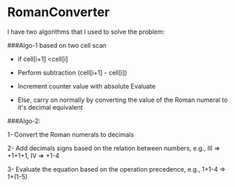 # RomanConverter

I have two algorithms that I used to solve the problem:

###Algo-1
based on two cell scan
- if cell[i+1] <cell[i]

 -  Perform subtraction (cell[i+1] - cell[i])
 -  Increment counter value with absolute Evaluate

- Else, carry on normally by converting the value of
  the Roman numeral to it's decimal  equivalent

###Algo-2:

1- Convert the Roman numerals to decimals

2- Add decimals signs based on the relation between numbers, e.g., III => +1+1+1, IV => +1-4

3- Evaluate the equation based on the operation precedence, e.g., 1+1-4 => 1+(1-5)

